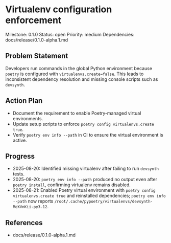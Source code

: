# Virtualenv configuration enforcement
Milestone: 0.1.0
Status: open
Priority: medium
Dependencies: docs/release/0.1.0-alpha.1.md

## Problem Statement
Developers run commands in the global Python environment because `poetry` is configured with `virtualenvs.create=false`. This leads to inconsistent dependency resolution and missing console scripts such as `devsynth`.

## Action Plan
- Document the requirement to enable Poetry-managed virtual environments.
- Update setup scripts to enforce `poetry config virtualenvs.create true`.
- Verify `poetry env info --path` in CI to ensure the virtual environment is active.

## Progress
- 2025-08-20: Identified missing virtualenv after failing to run `devsynth` tests.
- 2025-08-20: `poetry env info --path` produced no output even after `poetry install`, confirming virtualenv remains disabled.
- 2025-08-21: Enabled Poetry virtual environment with `poetry config virtualenvs.create true` and reinstalled dependencies; `poetry env info --path` now reports `/root/.cache/pypoetry/virtualenvs/devsynth-MeXVnKii-py3.12`.

## References
- docs/release/0.1.0-alpha.1.md
